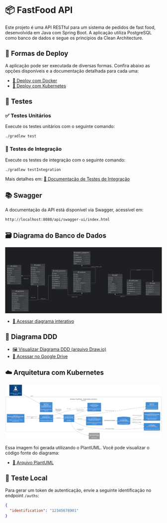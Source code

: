 # 📦 FastFood API

Este projeto é uma API RESTful para um sistema de pedidos de fast food, desenvolvida em Java com Spring Boot. A aplicação utiliza PostgreSQL como banco de dados e segue os princípios da Clean Architecture.

## 🚀 Formas de Deploy

A aplicação pode ser executada de diversas formas. Confira abaixo as opções disponíveis e a documentação detalhada para cada uma:

- [📄 Deploy com Docker](./docs/docker.md)
- [📄 Deploy com Kubernetes](./docs/kubernetes.md)

## 🧪 Testes

### ✅ Testes Unitários

Execute os testes unitários com o seguinte comando:

```bash
./gradlew test
```

### 🔁 Testes de Integração

Execute os testes de integração com o seguinte comando:

```bash
./gradlew testIntegration
```

Mais detalhes em: [📄 Documentação de Testes de Integração](./docs/integration-tests.md)

## 📚 Swagger

A documentação da API está disponível via Swagger, acessível em:

```
http://localhost:8080/api/swagger-ui/index.html
```

## 🗃️ Diagrama do Banco de Dados

![Diagrama do Banco de Dados](./docs/diagrama-db.png)

- [🔗 Acessar diagrama interativo](https://dbdiagram.io/d/FIAP-HEX-68101c011ca52373f5ba7756)

## 🧭 Diagrama DDD

- [🖼️ Visualizar Diagrama DDD (arquivo Draw.io)](./docs/diagrama-ddd.drawio)
- [🔗 Acessar no Google Drive](https://drive.google.com/file/d/1jAH0o1r2prv5UD3AY6mZ57Uc93uPAPi9/view?usp=sharing)

## ☁️ Arquitetura com Kubernetes

![Arquitetura da Solução - Kubernetes](./docs/arquitetura-solucao.png)

Essa imagem foi gerada utilizando o PlantUML. Você pode visualizar o código fonte do diagrama:
- [📄 Arquivo PlantUML](./docs/arquitetura-solucao.puml)


## 🧪 Teste Local

Para gerar um token de autenticação, envie a seguinte identificação no endpoint `/auths`:

```json
{
  "identification": "12345678901"
}
```
